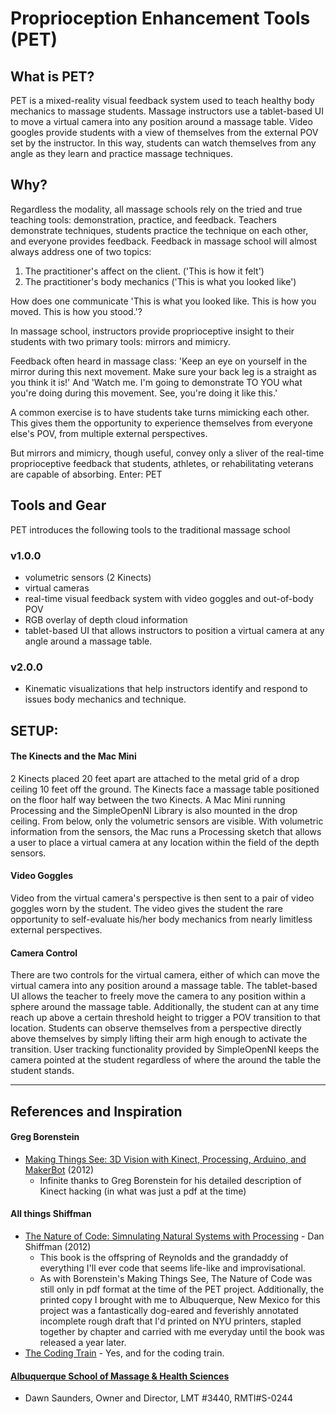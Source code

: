 # Proprioception Enhancement Tools (PET)

## What is PET?
PET is a mixed-reality visual feedback system used to teach healthy body mechanics to massage students.  Massage instructors use a tablet-based UI to move a virtual camera into any position around a massage table. Video googles provide students with a view of themselves from the external POV set by the instructor. In this way, students can watch themselves from any angle as they learn and practice massage techniques.

## Why?
Regardless the modality, all massage schools rely on the tried and true teaching tools: demonstration, practice, and feedback. Teachers demonstrate techniques, students practice the technique on each other, and everyone provides feedback. Feedback in massage school will almost always address one of two topics:
1. The practitioner's affect on the client. ('This is how it felt')
2. The practitioner's body mechanics ('This is what you looked like')

How does one communicate 'This is what you looked like. This is how you moved. This is how you stood.'?

In massage school, instructors provide proprioceptive insight to their students with two primary tools: mirrors and mimicry.

Feedback often heard in massage class:
'Keep an eye on yourself in the mirror during this next movement. Make sure your back leg is a straight as you think it is!'
And
'Watch me. I'm going to demonstrate TO YOU what you're doing during this movement. See, you're doing it like this.'

A common exercise is to have students take turns mimicking each other. This gives them the opportunity to experience themselves from everyone else's POV, from multiple external perspectives.

But mirrors and mimicry, though useful, convey only a sliver of the real-time proprioceptive feedback that students, athletes, or rehabilitating veterans are capable of absorbing. Enter: PET

## Tools and Gear
PET introduces the following tools to the traditional massage school
### v1.0.0
- volumetric sensors (2 Kinects)
- virtual cameras
- real-time visual feedback system with video goggles and out-of-body POV
- RGB overlay of depth cloud information
- tablet-based UI that allows instructors to position a virtual camera at any angle around a massage table.

### v2.0.0
- Kinematic visualizations that help instructors identify and respond to issues body mechanics and technique.

## SETUP:  
#### The Kinects and the Mac Mini
2 Kinects placed 20 feet apart are attached to the metal grid of a drop ceiling 10 feet off the ground.  The Kinects face a massage table positioned on the floor half way between the two Kinects.  A Mac Mini running Processing and the SimpleOpenNI Library is also mounted in the drop ceiling. From below, only the volumetric sensors are visible. With volumetric information from the sensors, the Mac runs a Processing sketch that allows a user to place a virtual camera at any location within the field of the depth sensors.
#### Video Goggles
Video from the virtual camera's perspective is then sent to a pair of video goggles worn by the student. The video gives the student the rare opportunity to self-evaluate his/her body mechanics from nearly limitless external perspectives.
#### Camera Control
There are two controls for the virtual camera, either of which can move the virtual camera into any position around a massage table. The tablet-based UI allows the teacher to freely move the camera to any position within a sphere around the massage table. Additionally, the student can at any time reach up above a certain threshold height to trigger a POV transition to that location. Students can observe themselves from a perspective directly above themselves by simply lifting their arm high enough to activate the transition. User tracking functionality provided by SimpleOpenNI keeps the camera pointed at the student regardless of where the around the table the student stands.

_________________

## References and Inspiration
#### Greg Borenstein
- [Making Things See: 3D Vision with Kinect, Processing, Arduino, and MakerBot][1] (2012)
  - Infinite thanks to Greg Borenstein for his detailed description of Kinect hacking (in what was just a pdf at the time)

#### All things Shiffman
- [The Nature of Code: Simnulating Natural Systems with Processing][3] - Dan Shiffman (2012)
  - This book is the offspring of Reynolds and the grandaddy of everything I'll ever code that seems life-like and improvisational.
  - As with Borenstein's Making Things See, The Nature of Code was still only in pdf format at the time of the PET project. Additionally, the printed copy I brought with me to Albuquerque, New Mexico for this project was a fantastically dog-eared and feverishly annotated incomplete rough draft that I'd printed on NYU printers, stapled together by chapter and carried with me everyday until the book was released a year later.  
- [The Coding Train][2] - Yes, and for the coding train.

#### [Albuquerque School of Massage & Health Sciences][4]
- Dawn Saunders, Owner and Director, LMT #3440, RMTI#S-0244



[1]:https://www.amazon.com/Making-Things-See-Processing-MakerBot/dp/1449307078
[2]:http://thecodingtrain.com/
[3]:http://natureofcode.com/
[4]:http://www.naturallifestyle.net/profiles/Albuquerque-School-of-Massage-Therapy-Health-Sciences-2273
